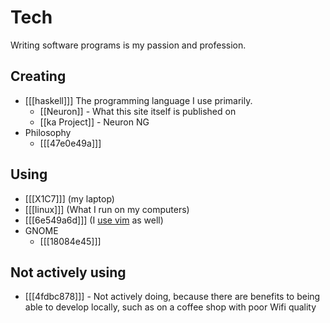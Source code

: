 # Tech 

Writing software programs is my passion and profession.

## Creating

* [[[haskell]]] The programming language I use primarily. 
  * [[Neuron]] - What this site itself is published on
  * [[ka Project]] - Neuron NG
* Philosophy
  * [[[47e0e49a]]]

## Using

* [[[X1C7]]] (my laptop)
* [[[linux]]] (What I run on my computers)
* [[[6e549a6d]]] (I [use vim](https://github.com/srid/nix-config/tree/master/nix/nvim) as well)
* GNOME
  * [[[18084e45]]]

## Not actively using

* [[[4fdbc878]]] - Not actively doing, because there are benefits to being able to develop locally, such as on a coffee shop with poor Wifi quality

[paperwm]: https://twitter.com/sridca/status/1314404787169959937
